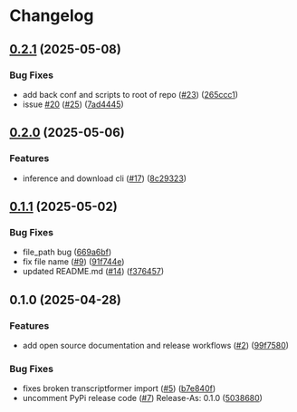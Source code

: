 # Changelog

## [0.2.1](https://github.com/czi-ai/transcriptformer/compare/v0.2.0...v0.2.1) (2025-05-08)


### Bug Fixes

* add back conf and scripts to root of repo ([#23](https://github.com/czi-ai/transcriptformer/issues/23)) ([265ccc1](https://github.com/czi-ai/transcriptformer/commit/265ccc1eac4d01b533723912f75aa143e289d657))
* issue [#20](https://github.com/czi-ai/transcriptformer/issues/20) ([#25](https://github.com/czi-ai/transcriptformer/issues/25)) ([7ad4445](https://github.com/czi-ai/transcriptformer/commit/7ad4445bfe916bc9f3a323b4fb90fd5a807b199a))

## [0.2.0](https://github.com/czi-ai/transcriptformer/compare/v0.1.1...v0.2.0) (2025-05-06)


### Features

* inference and download cli ([#17](https://github.com/czi-ai/transcriptformer/issues/17)) ([8c29323](https://github.com/czi-ai/transcriptformer/commit/8c2932313dcdd47d6bc1480590640ce9d97d2b5d))

## [0.1.1](https://github.com/czi-ai/transcriptformer/compare/v0.1.0...v0.1.1) (2025-05-02)


### Bug Fixes

* file_path bug ([669a6bf](https://github.com/czi-ai/transcriptformer/commit/669a6bf1a92d6010d1ca0cfae80e89ec9cc9dbff))
* fix file name ([#9](https://github.com/czi-ai/transcriptformer/issues/9)) ([91f744e](https://github.com/czi-ai/transcriptformer/commit/91f744e764d20feb5c5011a43f13f7f342ef7ec7))
* updated README.md ([#14](https://github.com/czi-ai/transcriptformer/issues/14)) ([f376457](https://github.com/czi-ai/transcriptformer/commit/f376457ab012ac033b39ad59118176286611728f))

## 0.1.0 (2025-04-28)


### Features

* add open source documentation and release workflows ([#2](https://github.com/czi-ai/transcriptformer/issues/2)) ([99f7580](https://github.com/czi-ai/transcriptformer/commit/99f7580e132cbc595ecf89661d7f6c4f4c0c4f83))


### Bug Fixes

* fixes broken transcriptformer import ([#5](https://github.com/czi-ai/transcriptformer/issues/5)) ([b7e840f](https://github.com/czi-ai/transcriptformer/commit/b7e840f6d3413bc0325e5691e116f5fce0d9806a))
* uncomment PyPi release code ([#7](https://github.com/czi-ai/transcriptformer/issues/7)) Release-As: 0.1.0 ([5038680](https://github.com/czi-ai/transcriptformer/commit/503868017b0f05921d22f0cb65de84694c5e9468))
